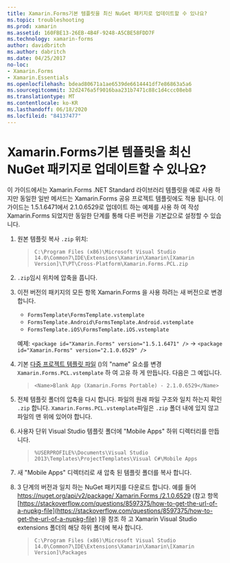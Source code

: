 ```yaml
---
title: Xamarin.Forms기본 템플릿을 최신 NuGet 패키지로 업데이트할 수 있나요?
ms.topic: troubleshooting
ms.prod: xamarin
ms.assetid: 160FBE13-26EB-4B4F-9248-A5CBE58FDD7F
ms.technology: xamarin-forms
author: davidbritch
ms.author: dabritch
ms.date: 04/25/2017
no-loc:
- Xamarin.Forms
- Xamarin.Essentials
ms.openlocfilehash: bdead80671a1ae6539de6614441df7e86863a5a6
ms.sourcegitcommit: 32d2476a5f9016baa231b7471c88c1d4ccc08eb8
ms.translationtype: MT
ms.contentlocale: ko-KR
ms.lasthandoff: 06/18/2020
ms.locfileid: "84137477"
---
```

# <a name="can-i-update-the-xamarinforms-default-template-to-a-newer-nuget-package"></a>Xamarin.Forms기본 템플릿을 최신 NuGet 패키지로 업데이트할 수 있나요?

이 가이드에서는 Xamarin.Forms .NET Standard 라이브러리 템플릿을 예로 사용 하지만 동일한 일반 메서드는 Xamarin.Forms 공유 프로젝트 템플릿에도 적용 됩니다. 이 가이드는 1.5.1.6471에서 2.1.0.6529로 업데이트 하는 예제를 사용 하 여 작성 Xamarin.Forms 되었지만 동일한 단계를 통해 다른 버전을 기본값으로 설정할 수 있습니다.

1. 원본 템플릿 복사 `.zip` 위치:

    > `C:\Program Files (x86)\Microsoft Visual Studio 14.0\Common7\IDE\Extensions\Xamarin\Xamarin\[Xamarin Version]\T\PT\Cross-Platform\Xamarin.Forms.PCL.zip`

2. `.zip`임시 위치에 압축을 풉니다.

3. 이전 버전의 패키지의 모든 항목 Xamarin.Forms 을 사용 하려는 새 버전으로 변경 합니다.
    * `FormsTemplate\FormsTemplate.vstemplate`
    * `FormsTemplate.Android\FormsTemplate.Android.vstemplate`
    * `FormsTemplate.iOS\FormsTemplate.iOS.vstemplate`

    예제: `<package id="Xamarin.Forms" version="1.5.1.6471" />` -> `<package id="Xamarin.Forms" version="2.1.0.6529" />`

4. 기본 [다중 프로젝트 템플릿 파일](https://msdn.microsoft.com/library/ms185308.aspx) ()의 "name" 요소를 변경 `Xamarin.Forms.PCL.vstemplate` 하 여 고유 하 게 만듭니다. 다음은 그 예입니다.

    > `<Name>Blank App (Xamarin.Forms Portable) - 2.1.0.6529</Name>`

5. 전체 템플릿 폴더의 압축을 다시 합니다. 파일의 원래 파일 구조와 일치 하는지 확인 `.zip` 합니다. `Xamarin.Forms.PCL.vstemplate`파일은 `.zip` 폴더 내에 있지 않고 파일의 맨 위에 있어야 합니다.

6. 사용자 단위 Visual Studio 템플릿 폴더에 "Mobile Apps" 하위 디렉터리를 만듭니다.
    > `%USERPROFILE%\Documents\Visual Studio 2013\Templates\ProjectTemplates\Visual C#\Mobile Apps`

7. 새 "Mobile Apps" 디렉터리로 새 압축 된 템플릿 폴더를 복사 합니다.

8. 3 단계의 버전과 일치 하는 NuGet 패키지를 다운로드 합니다. 예를 들어 [ https://nuget.org/api/v2/package/ Xamarin.Forms /2.1.0.6529](https://nuget.org/api/v2/package/Xamarin.Forms/2.1.0.6529) (참고 항목 [https://stackoverflow.com/questions/8597375/how-to-get-the-url-of-a-nupkg-file](https://stackoverflow.com/questions/8597375/how-to-get-the-url-of-a-nupkg-file) )을 참조 하 고 Xamarin Visual Studio extensions 폴더의 해당 하위 폴더에 복사 합니다.
    > `C:\Program Files (x86)\Microsoft Visual Studio 14.0\Common7\IDE\Extensions\Xamarin\Xamarin\[Xamarin Version]\Packages`
